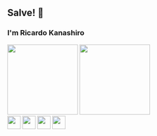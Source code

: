 ## Salve! 👋

### I'm Ricardo Kanashiro

<div style='margin-top: 5px'>
    <img height='160em' src='https://github-readme-stats.vercel.app/api/top-langs/?username=ricardokanashiro&layout=compact&theme=tokyonight'>
    <img height='160em' src='https://github-readme-stats.vercel.app/api?username=ricardokanashiro&layout=compact&theme=dark&show_icons=true'>
</div>

<div>
    <img src="https://cdn.jsdelivr.net/gh/devicons/devicon/icons/html5/html5-original.svg" height='30'/>
    <img src="https://cdn.jsdelivr.net/gh/devicons/devicon/icons/css3/css3-original.svg" height='30' />
    <img src="https://cdn.jsdelivr.net/gh/devicons/devicon/icons/javascript/javascript-original.svg" height='30' />
    <img src="https://cdn.jsdelivr.net/gh/devicons/devicon/icons/tailwindcss/tailwindcss-plain.svg" height='30' />
</div>